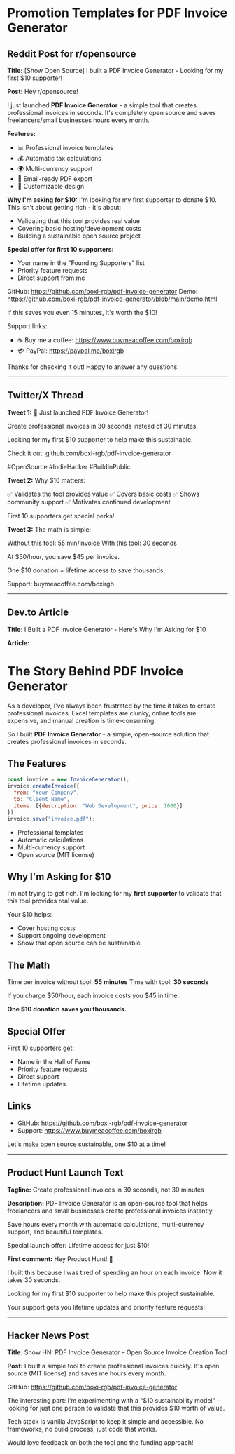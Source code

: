 # Promotion Templates for PDF Invoice Generator

## Reddit Post for r/opensource

**Title:** [Show Open Source] I built a PDF Invoice Generator - Looking for my first $10 supporter!

**Post:**
Hey r/opensource!

I just launched **PDF Invoice Generator** - a simple tool that creates professional invoices in seconds. It's completely open source and saves freelancers/small businesses hours every month.

**Features:**
- 📊 Professional invoice templates
- 💰 Automatic tax calculations
- 🌍 Multi-currency support
- 📧 Email-ready PDF export
- 🎨 Customizable design

**Why I'm asking for $10:**
I'm looking for my first supporter to donate $10. This isn't about getting rich - it's about:
- Validating that this tool provides real value
- Covering basic hosting/development costs
- Building a sustainable open source project

**Special offer for first 10 supporters:**
- Your name in the "Founding Supporters" list
- Priority feature requests
- Direct support from me

GitHub: https://github.com/boxi-rgb/pdf-invoice-generator
Demo: https://github.com/boxi-rgb/pdf-invoice-generator/blob/main/demo.html

If this saves you even 15 minutes, it's worth the $10!

Support links:
- ☕ Buy me a coffee: https://www.buymeacoffee.com/boxirgb
- 💳 PayPal: https://paypal.me/boxirgb

Thanks for checking it out! Happy to answer any questions.

---

## Twitter/X Thread

**Tweet 1:**
🚀 Just launched PDF Invoice Generator!

Create professional invoices in 30 seconds instead of 30 minutes.

Looking for my first $10 supporter to help make this sustainable.

Check it out: github.com/boxi-rgb/pdf-invoice-generator

#OpenSource #IndieHacker #BuildInPublic

**Tweet 2:**
Why $10 matters:

✅ Validates the tool provides value
✅ Covers basic costs
✅ Shows community support
✅ Motivates continued development

First 10 supporters get special perks!

**Tweet 3:**
The math is simple:

Without this tool: 55 min/invoice
With this tool: 30 seconds

At $50/hour, you save $45 per invoice.

One $10 donation = lifetime access to save thousands.

Support: buymeacoffee.com/boxirgb

---

## Dev.to Article

**Title:** I Built a PDF Invoice Generator - Here's Why I'm Asking for $10

**Article:**
# The Story Behind PDF Invoice Generator

As a developer, I've always been frustrated by the time it takes to create professional invoices. Excel templates are clunky, online tools are expensive, and manual creation is time-consuming.

So I built **PDF Invoice Generator** - a simple, open-source solution that creates professional invoices in seconds.

## The Features

```javascript
const invoice = new InvoiceGenerator();
invoice.createInvoice({
  from: "Your Company",
  to: "Client Name",
  items: [{description: "Web Development", price: 1000}]
});
invoice.save("invoice.pdf");
```

- Professional templates
- Automatic calculations
- Multi-currency support
- Open source (MIT license)

## Why I'm Asking for $10

I'm not trying to get rich. I'm looking for my **first supporter** to validate that this tool provides real value.

Your $10 helps:
- Cover hosting costs
- Support ongoing development
- Show that open source can be sustainable

## The Math

Time per invoice without tool: **55 minutes**
Time with tool: **30 seconds**

If you charge $50/hour, each invoice costs you $45 in time.

**One $10 donation saves you thousands.**

## Special Offer

First 10 supporters get:
- Name in the Hall of Fame
- Priority feature requests
- Direct support
- Lifetime updates

## Links

- GitHub: https://github.com/boxi-rgb/pdf-invoice-generator
- Support: https://www.buymeacoffee.com/boxirgb

Let's make open source sustainable, one $10 at a time!

---

## Product Hunt Launch Text

**Tagline:** Create professional invoices in 30 seconds, not 30 minutes

**Description:**
PDF Invoice Generator is an open-source tool that helps freelancers and small businesses create professional invoices instantly. 

Save hours every month with automatic calculations, multi-currency support, and beautiful templates.

Special launch offer: Lifetime access for just $10!

**First comment:**
Hey Product Hunt! 👋

I built this because I was tired of spending an hour on each invoice. Now it takes 30 seconds.

Looking for my first $10 supporter to help make this project sustainable. 

Your support gets you lifetime updates and priority feature requests!

---

## Hacker News Post

**Title:** Show HN: PDF Invoice Generator – Open Source Invoice Creation Tool

**Post:**
I built a simple tool to create professional invoices quickly. It's open source (MIT license) and saves me hours every month.

GitHub: https://github.com/boxi-rgb/pdf-invoice-generator

The interesting part: I'm experimenting with a "$10 sustainability model" - looking for just one person to validate that this provides $10 worth of value.

Tech stack is vanilla JavaScript to keep it simple and accessible. No frameworks, no build process, just code that works.

Would love feedback on both the tool and the funding approach!